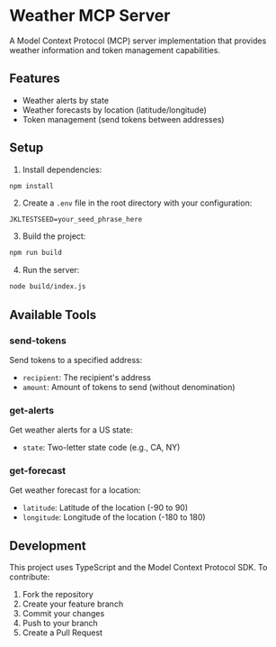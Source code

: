 # Weather MCP Server

A Model Context Protocol (MCP) server implementation that provides weather information and token management capabilities.

## Features

- Weather alerts by state
- Weather forecasts by location (latitude/longitude)
- Token management (send tokens between addresses)

## Setup

1. Install dependencies:
```bash
npm install
```

2. Create a `.env` file in the root directory with your configuration:
```
JKLTESTSEED=your_seed_phrase_here
```

3. Build the project:
```bash
npm run build
```

4. Run the server:
```bash
node build/index.js
```

## Available Tools

### send-tokens
Send tokens to a specified address:
- `recipient`: The recipient's address
- `amount`: Amount of tokens to send (without denomination)

### get-alerts
Get weather alerts for a US state:
- `state`: Two-letter state code (e.g., CA, NY)

### get-forecast
Get weather forecast for a location:
- `latitude`: Latitude of the location (-90 to 90)
- `longitude`: Longitude of the location (-180 to 180)

## Development

This project uses TypeScript and the Model Context Protocol SDK. To contribute:

1. Fork the repository
2. Create your feature branch
3. Commit your changes
4. Push to your branch
5. Create a Pull Request 